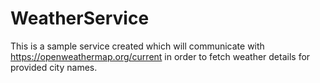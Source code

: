# WeatherService
This is a sample service created which will communicate with https://openweathermap.org/current in order to fetch weather details for provided city names.

